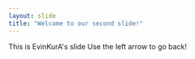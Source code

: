 ```yaml
---
layout: slide
title: "Welcome to our second slide!"
---
```

This is EvinKurA's slide
Use the left arrow to go back!
